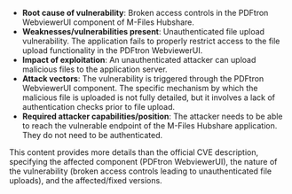 - **Root cause of vulnerability**: Broken access controls in the PDFtron WebviewerUI component of M-Files Hubshare.
- **Weaknesses/vulnerabilities present**: Unauthenticated file upload vulnerability. The application fails to properly restrict access to the file upload functionality in the PDFtron WebviewerUI.
- **Impact of exploitation**: An unauthenticated attacker can upload malicious files to the application server.
- **Attack vectors**: The vulnerability is triggered through the PDFtron WebviewerUI component. The specific mechanism by which the malicious file is uploaded is not fully detailed, but it involves a lack of authentication checks prior to file upload.
- **Required attacker capabilities/position**: The attacker needs to be able to reach the vulnerable endpoint of the M-Files Hubshare application. They do not need to be authenticated.

This content provides more details than the official CVE description, specifying the affected component (PDFtron WebviewerUI), the nature of the vulnerability (broken access controls leading to unauthenticated file uploads), and the affected/fixed versions.